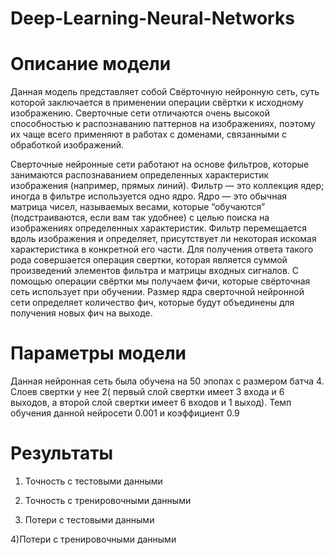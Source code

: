 # Deep-Learning-Neural-Networks
# Описание модели
Данная модель представляет собой Свёрточную нейронную сеть, суть которой заключается в применении операции свёртки к исходному изображению. Сверточные сети отличаются очень высокой способностью к распознаванию паттернов на изображениях, поэтому их чаще всего применяют в работах с доменами, связанными с обработкой изображений.

Сверточные нейронные сети работают на основе фильтров, которые занимаются распознаванием определенных характеристик изображения (например, прямых линий). Фильтр — это коллекция ядер; иногда в фильтре используется одно ядро. Ядро — это обычная матрица чисел, называемых весами, которые “обучаются” (подстраиваются, если вам так удобнее) с целью поиска на изображениях определенных характеристик. Фильтр перемещается вдоль изображения и определяет, присутствует ли некоторая искомая характеристика в конкретной его части. Для получения ответа такого рода совершается операция свертки, которая является суммой произведений элементов фильтра и матрицы входных сигналов. С помощью операции свёртки мы получаем фичи, которые свёрточная сеть использует при обучении. Размер ядра сверточной нейронной сети определяет количество фич, которые будут объединены для получения новых фич на выходе.

# Параметры модели
Данная нейронная сеть была обучена на 50 эпопах с размером батча 4. Слоев свертки у нее 2( первый слой свертки имеет 3 входа и 6 выходов, а второй слой свертки имеет 6 входов и 1 выход). Темп обучения данной нейросети 0.001 и коэффициент 0.9 
# Результаты 
1) Точность с тестовыми данными 




2) Точность с тренировочными данными 



3) Потери с тестовыми данными



4)Потери с тренировочными данными
